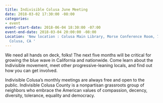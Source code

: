 ```yaml
---
title: Indivisible Colusa June Meeting
date: 2018-03-02 17:30:00 -08:00
categories:
- event
event-start-date: 2018-06-04 18:30:00 -07:00
event-end-date: 2018-03-04 20:00:00 -08:00
Location: 'New location : Colusa Main Library, Morse Conference Room, 738 Market St.,
  Colusa, CA '
---
```


We need all hands on deck, folks! The next five months will be critical for growing the blue wave in California and nationwide. Come learn about the Indivisible movement, meet other progressive-leaning locals, and find out how you can get involved. 

Indivisible Colusa’s monthly meetings are always free and open to the public. Indivisible Colusa County is a nonpartisan grassroots group of neighbors who embrace the American values of compassion, decency, diversity, tolerance, equality and democracy.